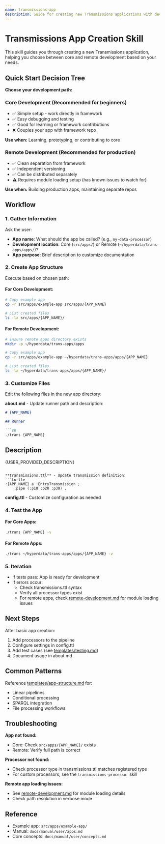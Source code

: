 ```yaml
---
name: transmissions-app
description: Guide for creating new Transmissions applications with decision support for core vs remote development
---
```


# Transmissions App Creation Skill

This skill guides you through creating a new Transmissions application, helping you choose between core and remote development based on your needs.

## Quick Start Decision Tree

**Choose your development path:**

### Core Development (Recommended for beginners)
- ✅ Simple setup - work directly in framework
- ✅ Easy debugging and testing
- ✅ Good for learning or framework contributions
- ❌ Couples your app with framework repo

**Use when:** Learning, prototyping, or contributing to core

### Remote Development (Recommended for production)
- ✅ Clean separation from framework
- ✅ Independent versioning
- ✅ Can be distributed separately
- ⚠️ Requires module loading setup (has known issues to watch for)

**Use when:** Building production apps, maintaining separate repos

## Workflow

### 1. Gather Information

Ask the user:
- **App name**: What should the app be called? (e.g., `my-data-processor`)
- **Development location**: Core (`src/apps/`) or Remote (`~/hyperdata/trans-apps/apps/`)?
- **App purpose**: Brief description to customize documentation

### 2. Create App Structure

Execute based on chosen path:

#### For Core Development:
```bash
# Copy example app
cp -r src/apps/example-app src/apps/{APP_NAME}

# List created files
ls -la src/apps/{APP_NAME}/
```

#### For Remote Development:
```bash
# Ensure remote apps directory exists
mkdir -p ~/hyperdata/trans-apps/apps

# Copy example app
cp -r src/apps/example-app ~/hyperdata/trans-apps/apps/{APP_NAME}

# List created files
ls -la ~/hyperdata/trans-apps/apps/{APP_NAME}/
```

### 3. Customize Files

Edit the following files in the new app directory:

**about.md** - Update runner path and description:
```markdown
# {APP_NAME}

## Runner

```sh
./trans {APP_NAME}
```

## Description

{USER_PROVIDED_DESCRIPTION}
```

**transmissions.ttl** - Update transmission definition:
```turtle
:{APP_NAME} a :EntryTransmission ;
    :pipe (:p10 :p20 :p30) .
```

**config.ttl** - Customize configuration as needed

### 4. Test the App

#### For Core Apps:
```bash
./trans {APP_NAME} -v
```

#### For Remote Apps:
```bash
./trans ~/hyperdata/trans-apps/apps/{APP_NAME} -v
```

### 5. Iteration

- If tests pass: App is ready for development
- If errors occur:
  - Check transmissions.ttl syntax
  - Verify all processor types exist
  - For remote apps, check [remote-development.md](remote-development.md) for module loading issues

## Next Steps

After basic app creation:
1. Add processors to the pipeline
2. Configure settings in config.ttl
3. Add test cases (see [templates/testing.md](templates/testing.md))
4. Document usage in about.md

## Common Patterns

Reference [templates/app-structure.md](templates/app-structure.md) for:
- Linear pipelines
- Conditional processing
- SPARQL integration
- File processing workflows

## Troubleshooting

**App not found:**
- Core: Check `src/apps/{APP_NAME}/` exists
- Remote: Verify full path is correct

**Processor not found:**
- Check processor type in transmissions.ttl matches registered type
- For custom processors, see the `transmissions-processor` skill

**Remote app loading issues:**
- See [remote-development.md](remote-development.md) for module loading details
- Check path resolution in verbose mode

## Reference

- Example app: `src/apps/example-app/`
- Manual: `docs/manual/user/apps.md`
- Core concepts: `docs/manual/user/concepts.md`
